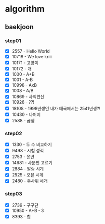 # algorithm

## baekjoon

### step01
  - [x] 2557 - Hello World
  - [x] 10718 - We love kriii
  - [x] 10171 - 고양이
  - [x] 10172 - 개
  - [x] 1000 - A+B
  - [x] 1001 - A-B
  - [x] 10998 - AxB
  - [x] 1008 - A/B
  - [x] 10869 - 사칙연산
  - [x] 10926 - ??!
  - [x] 18108 - 1998년생인 내가 태국에서는 2541년생?!
  - [x] 10430 - 나머지
  - [x] 2588 - 곱셈

### step02
  - [x] 1330 - 두 수 비교하기
  - [x] 9498 - 시험 성적
  - [x] 2753 - 윤년
  - [x] 14681 - 사분면 고르기 
  - [x] 2884 - 알람 시계
  - [x] 2525 - 오븐 시계
  - [x] 2480 - 주사위 세개

### step03
  - [x] 2739 - 구구단
  - [x] 10950 - A+B - 3
  - [x] 8393 - 합